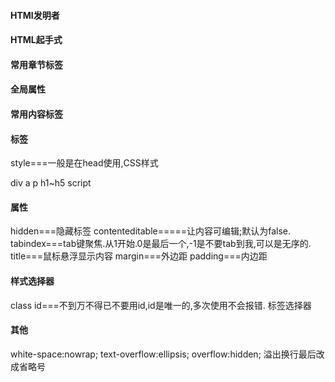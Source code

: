 #### HTMl发明者

#### HTML起手式

#### 常用章节标签

#### 全局属性

#### 常用内容标签



#### 标签
style===一般是在head使用,CSS样式


div
a
p
h1~h5
script

#### 属性
hidden===隐藏标签
contenteditable=====让内容可编辑;默认为false.
tabindex===tab键聚焦.从1开始.0是最后一个,-1是不要tab到我,可以是无序的.
title===鼠标悬浮显示内容
margin===外边距
padding===内边距



#### 样式选择器
class
id===不到万不得已不要用id,id是唯一的,多次使用不会报错.
标签选择器


#### 其他
white-space:nowrap;
text-overflow:ellipsis;
overflow:hidden;
溢出换行最后改成省略号
